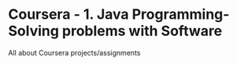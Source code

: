# Coursera - 1. Java Programming- Solving problems with Software

All about Coursera projects/assignments
